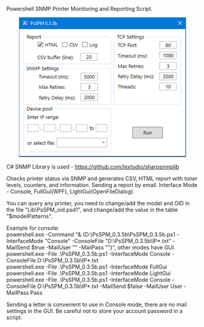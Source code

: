 Powershell SNMP Printer Monitoring and Reporting Script.

<p align="center"><img src="https://github.com/ROV-MOAT/PsSPM/blob/main/PsSPM.png"/></p>

C# SNMP Library is used - https://github.com/lextudio/sharpsnmplib

Checks printer status via SNMP and generates CSV, HTML report with toner levels, counters, and information. Sending a report by email.
Interface Mode - Console, FullGui(WPF), LightGui(OpenFileDialog).

You can query any printer, you need to change/add the model and OID in the file "Lib\PsSPM_oid.psd1", and change/add the value in the table "$modelPatterns".

Example for console: <br>
powershell.exe -Command "& {D:\PsSPM_0.3.5b\PsSPM_0.3.5b.ps1 -InterfaceMode "Console" -ConsoleFile "D:\PsSPM_0.3.5b\IP\*.txt" -MailSend $true -MailUser "" -MailPass ""}", other modes have GUI. <br>
powershell.exe -File .\PsSPM_0.3.5b.ps1 -InterfaceMode Console -ConsoleFile D:\PsSPM_0.3.5b\IP\*.txt <br>
powershell.exe -File .\PsSPM_0.3.5b.ps1 -InterfaceMode FullGui <br>
powershell.exe -File .\PsSPM_0.3.5b.ps1 -InterfaceMode LightGui <br>
powershell.exe -File .\PsSPM_0.3.5b.ps1 -InterfaceMode Console -ConsoleFile D:\PsSPM_0.3.5b\IP\*.txt -MailSend $false -MailUser User -MailPass Pass <br>

Sending a letter is convenient to use in Console mode, there are no mail settings in the GUI.
Be careful not to store your account password in a script.
